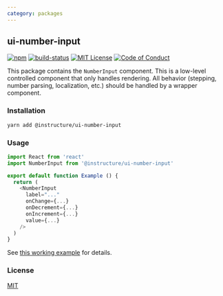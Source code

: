 ```yaml
---
category: packages
---
```


## ui-number-input

[![npm][npm]][npm-url]
[![build-status][build-status]][build-status-url]
[![MIT License][license-badge]][license]
[![Code of Conduct][coc-badge]][coc]

This package contains the `NumberInput` component. This is a low-level
controlled component that only handles rendering. All behavior (stepping, number
parsing, localization, etc.) should be handled by a wrapper component.

### Installation

```sh
yarn add @instructure/ui-number-input
```

### Usage

```js
import React from 'react'
import NumberInput from '@instructure/ui-number-input'

export default function Example () {
  return (
    <NumberInput
      label="..."
      onChange={...}
      onDecrement={...}
      onIncrement={...}
      value={...}
    />
  )
}
```

See [this working example][example] for details.

### License

[MIT][license]

[npm]: https://img.shields.io/npm/v/@instructure/ui-number-input.svg
[npm-url]: https://npmjs.com/package/@instructure/ui-number-input

[build-status]: https://travis-ci.org/instructure/instructure-ui.svg?branch=master
[build-status-url]: https://travis-ci.org/instructure/instructure-ui "Travis CI"

[license-badge]: https://img.shields.io/npm/l/instructure-ui.svg?style=flat-square
[license]: https://github.com/instructure/instructure-ui/blob/master/LICENSE

[coc-badge]: https://img.shields.io/badge/code%20of-conduct-ff69b4.svg?style=flat-square
[coc]: https://github.com/instructure/instructure-ui/blob/master/CODE_OF_CONDUCT.md

[example]: https://instructure.design/#NumberInputControlled

